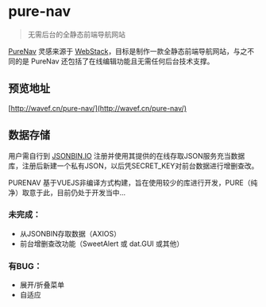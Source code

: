 # pure-nav

> 无需后台的全静态前端导航网站

[PureNav](https://github.com/WaveF/pure-nav/) 灵感来源于 [WebStack](https://github.com/WebStackPage/WebStackPage.github.io)，目标是制作一款全静态前端导航网站，与之不同的是 PureNav 还包括了在线编辑功能且无需任何后台技术支撑。

## 预览地址

[http://wavef.cn/pure-nav/](http://wavef.cn/pure-nav/)


## 数据存储

用户需自行到 [JSONBIN.IO](https://jsonbin.io) 注册并使用其提供的在线存取JSON服务充当数据库，注册后新建一个私有JSON，以后凭SECRET_KEY对前台数据进行增删查改。

PURENAV 基于VUEJS非编译方式构建，旨在使用较少的库进行开发，PURE（纯净）取意于此，目前仍处于开发当中...

### 未完成：

- 从JSONBIN存取数据（AXIOS）
- 前台增删查改功能（SweetAlert 或 dat.GUI 或其他）

### 有BUG：

- 展开/折叠菜单
- 自适应